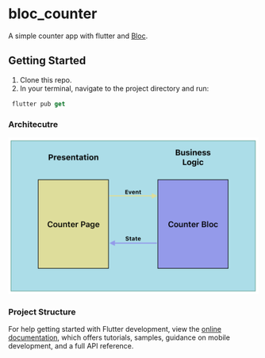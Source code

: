 # bloc_counter

A simple counter app with flutter and [Bloc](https://bloclibrary.dev/#/).

## Getting Started

1. Clone this repo.
2. In your terminal, navigate to the project directory and run:
```dart
 flutter pub get 
 ```

### Architecutre
![app architecture.](https://github.com/nonsocchi/bloc_counter/blob/master/assets/bloc_counter_architecture.png)

### Project Structure


For help getting started with Flutter development, view the
[online documentation](https://docs.flutter.dev/), which offers tutorials,
samples, guidance on mobile development, and a full API reference.
